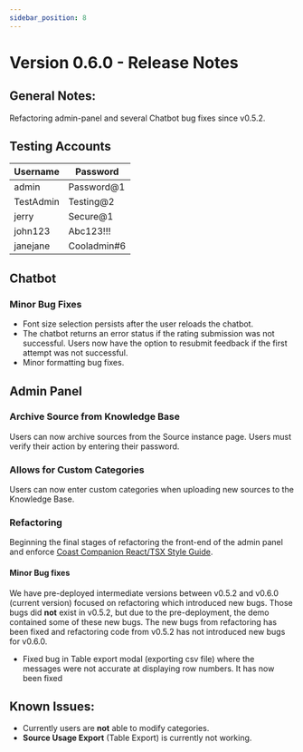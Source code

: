 ```yaml
---
sidebar_position: 8
---
```


# Version 0.6.0 - Release Notes

## General Notes:

Refactoring admin-panel and several Chatbot bug fixes since v0.5.2.

## Testing Accounts

| Username   | Password       |
|------------|----------------|
| admin      | Password@1     |
| TestAdmin  | Testing@2      |
| jerry      | Secure@1       |
| john123    | Abc123!!!      |
| janejane   | Cooladmin#6    |


## Chatbot

### Minor Bug Fixes
* Font size selection persists after the user reloads the chatbot.
* The chatbot returns an error status if the rating submission was not successful. Users now have the option to resubmit feedback if the first attempt was not successful.
* Minor formatting bug fixes.

## Admin Panel

### Archive Source from Knowledge Base
Users can now archive sources from the Source instance page. Users must verify their action by entering their password.

### Allows for Custom Categories
Users can now enter custom categories when uploading new sources to the Knowledge Base. 

### Refactoring
Beginning the final stages of refactoring the front-end of the admin panel and enforce [Coast Companion React/TSX Style Guide](../frontend/style-guide.mdx).

#### Minor Bug fixes
We have pre-deployed intermediate versions between v0.5.2 and v0.6.0 (current version) focused on refactoring which introduced new bugs. Those bugs did **not** exist in v0.5.2, but due to the pre-deployment, the demo contained some of these new bugs. The new bugs from refactoring has been fixed and refactoring code from v0.5.2 has not introduced new bugs for v0.6.0.

* Fixed bug in Table export modal (exporting csv file) where the messages were not accurate at displaying row numbers. It has now been fixed


## Known Issues:
- Currently users are **not** able to modify categories.
- **Source Usage Export** (Table Export) is currently not working.
